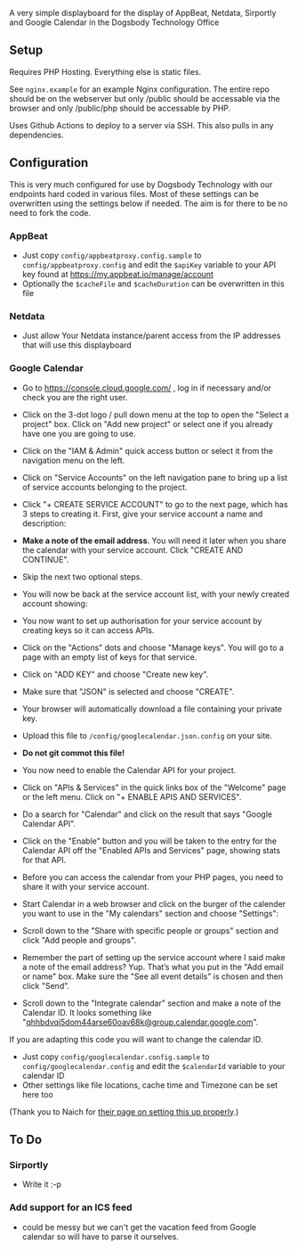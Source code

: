 A very simple displayboard for the display of AppBeat, Netdata, Sirportly and Google Calendar in the Dogsbody Technology Office

## Setup 
Requires PHP Hosting. Everything else is static files.

See `nginx.example` for an example Nginx configuration. The entire repo should be on the webserver but only /public should be accessable via the browser and only /public/php should be accessable by PHP.

Uses Github Actions to deploy to a server via SSH. This also pulls in any dependencies.

## Configuration
This is very much configured for use by Dogsbody Technology with our endpoints hard coded in various files. Most of these settings can be overwritten using the settings below if needed. The aim is for there to be no need to fork the code.

### AppBeat
* Just copy `config/appbeatproxy.config.sample` to `config/appbeatproxy.config` and edit the `$apiKey` variable to your API key found at https://my.appbeat.io/manage/account
* Optionally the `$cacheFile` and `$cacheDuration` can be overwritten in this file

### Netdata
* Just allow Your Netdata instance/parent access from the IP addresses that will use this displayboard

### Google Calendar
* Go to https://console.cloud.google.com/ , log in if necessary and/or check you are the right user.
* Click on the 3-dot logo / pull down menu at the top to open the "Select a project" box. Click on "Add new project" or select one if you already have one you are going to use.

* Click on the "IAM & Admin" quick access button or select it from the navigation menu on the left.
* Click on "Service Accounts" on the left navigation pane to bring up a list of service accounts belonging to the project.
* Click "+ CREATE SERVICE ACCOUNT" to go to the next page, which has 3 steps to creating it. First, give your service account a name and description:
* **Make a note of the email address**. You will need it later when you share the calendar with your service account. Click "CREATE AND CONTINUE".
* Skip the next two optional steps.
* You will now be back at the service account list, with your newly created account showing:

* You now want to set up authorisation for your service account by creating keys so it can access APIs. 
* Click on the "Actions" dots and choose "Manage keys". You will go to a page with an empty list of keys for that service.
* Click on "ADD KEY" and choose "Create new key".
* Make sure that "JSON" is selected and choose "CREATE". 
* Your browser will automatically download a file containing your private key. 
* Upload this file to `/config/googlecalendar.json.config` on your site.
* **Do not git commot this file!**

* You now need to enable the Calendar API for your project. 
* Click on "APIs & Services" in the quick links box of the "Welcome" page or the left menu. Click on "+ ENABLE APIS AND SERVICES".
* Do a search for "Calendar" and click on the result that says "Google Calendar API".
* Click on the "Enable" button and you will be taken to the entry for the Calendar API off the "Enabled APIs and Services" page, showing stats for that API.

* Before you can access the calendar from your PHP pages, you need to share it with your service account.
* Start Calendar in a web browser and click on the burger of the calender you want to use in the "My calendars" section and choose "Settings":
* Scroll down to the "Share with specific people or groups" section and click "Add people and groups".
* Remember the part of setting up the service account where I said make a note of the email address? Yup. That’s what you put in the "Add email or name" box. Make sure the "See all event details" is chosen and then click "Send". 
*  Scroll down to the "Integrate calendar" section and make a note of the Calendar ID. It looks something like "qhhbdvqi5dom44arse60oav68k@group.calendar.google.com".

If you are adapting this code you will want to change the calendar ID.
* Just copy `config/googlecalendar.config.sample` to `config/googlecalendar.config` and edit the `$calendarId` variable to your calendar ID
* Other settings like file locations, cache time and Timezone can be set here too

(Thank you to Naich for [their page on setting this up properly](https://naich.net/wordpress/index.php/using-the-google-calendar-api-from-your-web-site-with-php/).)


## To Do

### Sirportly
* Write it :-p

### Add support for an ICS feed
* could be messy but we can't get the vacation feed from Google calendar so will have to parse it ourselves.

